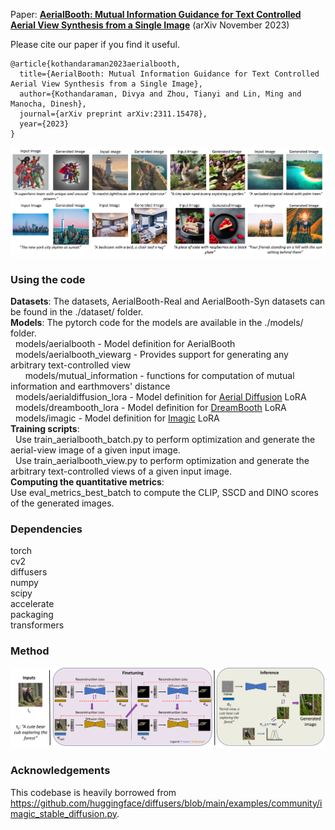 Paper: [**AerialBooth: Mutual Information Guidance for Text Controlled Aerial View Synthesis from a Single Image**](https://arxiv.org/abs/2311.15478) (arXiv November 2023)

Please cite our paper if you find it useful. <br>

```
@article{kothandaraman2023aerialbooth,
  title={AerialBooth: Mutual Information Guidance for Text Controlled Aerial View Synthesis from a Single Image},
  author={Kothandaraman, Divya and Zhou, Tianyi and Lin, Ming and Manocha, Dinesh},
  journal={arXiv preprint arXiv:2311.15478},
  year={2023}
}
```

<p align="center">
<img src="coverPic.jpg" width="720">
</p>

### Using the code 

**Datasets**: The datasets, AerialBooth-Real and AerialBooth-Syn datasets can be found in the ./dataset/ folder. <br>
**Models**: The pytorch code for the models are available in the ./models/ folder. <br>
&nbsp;&nbsp;models/aerialbooth - Model definition for AerialBooth <br>
&nbsp;&nbsp;models/aerialbooth_viewarg - Provides support for generating any arbitrary text-controlled view <br>
&nbsp;&nbsp;&nbsp;&nbsp;&nbsp;&nbsp;models/mutual_information - functions for computation of mutual information and earthmovers' distance <br>
&nbsp;&nbsp;models/aerialdiffusion_lora - Model definition for [Aerial Diffusion](https://arxiv.org/abs/2303.11444) LoRA <br>
&nbsp;&nbsp;models/dreambooth_lora - Model definition for [DreamBooth](https://dreambooth.github.io/) LoRA <br>
&nbsp;&nbsp;models/imagic - Model definition for [Imagic](https://imagic-editing.github.io/) LoRA <br>
**Training scripts**: <br>
&nbsp;&nbsp;Use train_aerialbooth_batch.py to perform optimization and generate the aerial-view image of a given input image. <br>
&nbsp;&nbsp;Use train_aerialbooth_view.py to perform optimization and generate the arbitrary text-controlled views of a given input image. <br>
**Computing the quantitative metrics**: <br>
Use eval_metrics_best_batch to compute the CLIP, SSCD and DINO scores of the generated images.

### Dependencies

torch <br>
cv2 <br>
diffusers <br>
numpy <br>
scipy <br>
accelerate <br>
packaging <br>
transformers <br>

### Method

<p align="center">
<img src="overview.png" width="720">
</p>

### Acknowledgements

This codebase is heavily borrowed from https://github.com/huggingface/diffusers/blob/main/examples/community/imagic_stable_diffusion.py.
